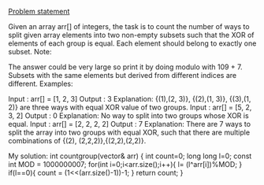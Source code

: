 [Problem statement](https://www.geeksforgeeks.org/problems/split-the-array0238/1)

Given an array arr[] of integers, the task is to count the number of ways to split given array elements into two non-empty subsets such that the XOR of elements of each group is equal. Each element should belong to exactly one subset.
Note:

The answer could be very large so print it by doing modulo with 109 + 7. 
Subsets with the same elements but derived from different indices are different.
Examples:

Input : arr[] = [1, 2, 3]
Output : 3
Explanation: {(1),(2, 3)}, {(2),(1, 3)}, {(3),(1, 2)} are three ways with equal XOR value of two groups.
Input : arr[] = [5, 2, 3, 2]
Output : 0
Explanation: No way to split into  two groups whose XOR is equal.
Input : arr[] = [2, 2, 2, 2]
Output : 7
Explanation: There are 7 ways to split the array into two groups with equal XOR, such that there are multiple combinations of {(2), (2,2,2)},{(2,2),(2,2)}.


My solution:
int countgroup(vector<int>& arr)
{
    int count=0;
    long long l=0;
    const int MOD = 1000000007;
    for(int i=0;i<arr.size();i++){
        l= (l^arr[i])%MOD;
    }
    if(l==0){
     count = (1<<(arr.size()-1))-1;
    }
    return count;
}
